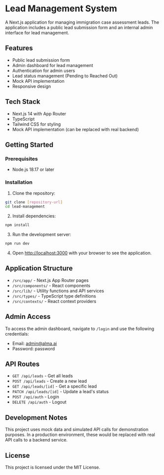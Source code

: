# Lead Management System

A Next.js application for managing immigration case assessment leads. The application includes a public lead submission form and an internal admin interface for lead management.

## Features

- Public lead submission form
- Admin dashboard for lead management
- Authentication for admin users
- Lead status management (Pending to Reached Out)
- Mock API implementation
- Responsive design

## Tech Stack

- Next.js 14 with App Router
- TypeScript
- Tailwind CSS for styling
- Mock API implementation (can be replaced with real backend)

## Getting Started

### Prerequisites

- Node.js 18.17 or later

### Installation

1. Clone the repository:

```bash
git clone [repository-url]
cd lead-management
```

2. Install dependencies:

```bash
npm install
```

3. Run the development server:

```bash
npm run dev
```

4. Open [http://localhost:3000](http://localhost:3000) with your browser to see the application.

## Application Structure

- `/src/app/` - Next.js App Router pages
- `/src/components/` - React components
- `/src/lib/` - Utility functions and API services
- `/src/types/` - TypeScript type definitions
- `/src/contexts/` - React context providers

## Admin Access

To access the admin dashboard, navigate to `/login` and use the following credentials:

- Email: admin@alma.ai
- Password: password

## API Routes

- `GET /api/leads` - Get all leads
- `POST /api/leads` - Create a new lead
- `GET /api/leads/[id]` - Get a specific lead
- `PATCH /api/leads/[id]` - Update a lead's status
- `POST /api/auth` - Login
- `DELETE /api/auth` - Logout

## Development Notes

This project uses mock data and simulated API calls for demonstration purposes. In a production environment, these would be replaced with real API calls to a backend service.

## License

This project is licensed under the MIT License.
